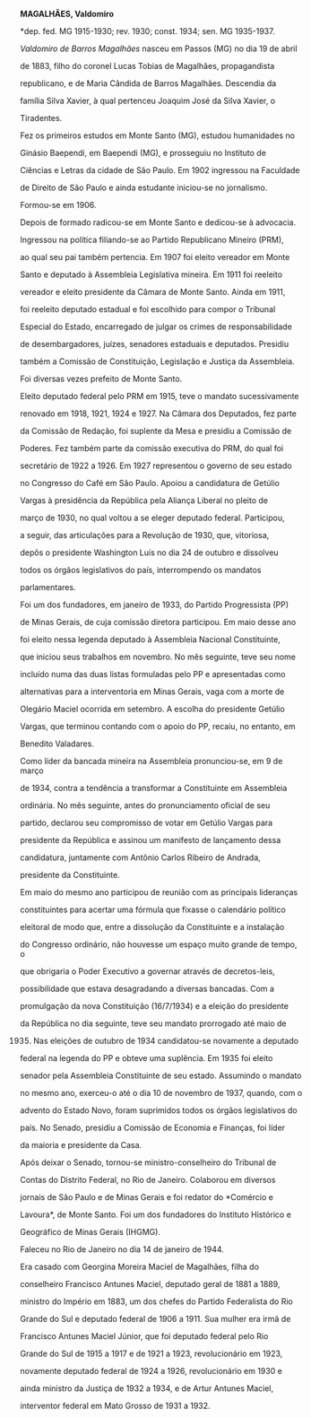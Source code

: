 **MAGALHÃES, Valdomiro**



\*dep. fed. MG 1915-1930; rev. 1930; const. 1934; sen. MG 1935-1937.



*Valdomiro de Barros Magalhães* nasceu em Passos (MG) no dia 19 de abril

de 1883, filho do coronel Lucas Tobias de Magalhães, propagandista

republicano, e de Maria Cândida de Barros Magalhães. Descendia da

família Silva Xavier, à qual pertenceu Joaquim José da Silva Xavier, o

Tiradentes.



Fez os primeiros estudos em Monte Santo (MG), estudou humanidades no

Ginásio Baependi, em Baependi (MG), e prosseguiu no Instituto de

Ciências e Letras da cidade de São Paulo. Em 1902 ingressou na Faculdade

de Direito de São Paulo e ainda estudante iniciou-se no jornalismo.

Formou-se em 1906.



Depois de formado radicou-se em Monte Santo e dedicou-se à advocacia.

Ingressou na política filiando-se ao Partido Republicano Mineiro (PRM),

ao qual seu pai também pertencia. Em 1907 foi eleito vereador em Monte

Santo e deputado à Assembleia Legislativa mineira. Em 1911 foi reeleito

vereador e eleito presidente da Câmara de Monte Santo. Ainda em 1911,

foi reeleito deputado estadual e foi escolhido para compor o Tribunal

Especial do Estado, encarregado de julgar os crimes de responsabilidade

de desembargadores, juízes, senadores estaduais e deputados. Presidiu

também a Comissão de Constituição, Legislação e Justiça da Assembleia.

Foi diversas vezes prefeito de Monte Santo.



Eleito deputado federal pelo PRM em 1915, teve o mandato sucessivamente

renovado em 1918, 1921, 1924 e 1927. Na Câmara dos Deputados, fez parte

da Comissão de Redação, foi suplente da Mesa e presidiu a Comissão de

Poderes. Fez também parte da comissão executiva do PRM, do qual foi

secretário de 1922 a 1926. Em 1927 representou o governo de seu estado

no Congresso do Café em São Paulo. Apoiou a candidatura de Getúlio

Vargas à presidência da República pela Aliança Liberal no pleito de

março de 1930, no qual voltou a se eleger deputado federal. Participou,

a seguir, das articulações para a Revolução de 1930, que, vitoriosa,

depôs o presidente Washington Luís no dia 24 de outubro e dissolveu

todos os órgãos legislativos do país, interrompendo os mandatos

parlamentares.



Foi um dos fundadores, em janeiro de 1933, do Partido Progressista (PP)

de Minas Gerais, de cuja comissão diretora participou. Em maio desse ano

foi eleito nessa legenda deputado à Assembleia Nacional Constituinte,

que iniciou seus trabalhos em novembro. No mês seguinte, teve seu nome

incluído numa das duas listas formuladas pelo PP e apresentadas como

alternativas para a interventoria em Minas Gerais, vaga com a morte de

Olegário Maciel ocorrida em setembro. A escolha do presidente Getúlio

Vargas, que terminou contando com o apoio do PP, recaiu, no entanto, em

Benedito Valadares.



Como líder da bancada mineira na Assembleia pronunciou-se, em 9 de março

de 1934, contra a tendência a transformar a Constituinte em Assembleia

ordinária. No mês seguinte, antes do pronunciamento oficial de seu

partido, declarou seu compromisso de votar em Getúlio Vargas para

presidente da República e assinou um manifesto de lançamento dessa

candidatura, juntamente com Antônio Carlos Ribeiro de Andrada,

presidente da Constituinte.



Em maio do mesmo ano participou de reunião com as principais lideranças

constituintes para acertar uma fórmula que fixasse o calendário político

eleitoral de modo que, entre a dissolução da Constituinte e a instalação

do Congresso ordinário, não houvesse um espaço muito grande de tempo, o

que obrigaria o Poder Executivo a governar através de decretos-leis,

possibilidade que estava desagradando a diversas bancadas. Com a

promulgação da nova Constituição (16/7/1934) e a eleição do presidente

da República no dia seguinte, teve seu mandato prorrogado até maio de

1935. Nas eleições de outubro de 1934 candidatou-se novamente a deputado

federal na legenda do PP e obteve uma suplência. Em 1935 foi eleito

senador pela Assembleia Constituinte de seu estado. Assumindo o mandato

no mesmo ano, exerceu-o até o dia 10 de novembro de 1937, quando, com o

advento do Estado Novo, foram suprimidos todos os órgãos legislativos do

país. No Senado, presidiu a Comissão de Economia e Finanças, foi líder

da maioria e presidente da Casa.



Após deixar o Senado, tornou-se ministro-conselheiro do Tribunal de

Contas do Distrito Federal, no Rio de Janeiro. Colaborou em diversos

jornais de São Paulo e de Minas Gerais e foi redator do *Comércio e

Lavoura*, de Monte Santo. Foi um dos fundadores do Instituto Histórico e

Geográfico de Minas Gerais (IHGMG).



Faleceu no Rio de Janeiro no dia 14 de janeiro de 1944.



Era casado com Georgina Moreira Maciel de Magalhães, filha do

conselheiro Francisco Antunes Maciel, deputado geral de 1881 a 1889,

ministro do Império em 1883, um dos chefes do Partido Federalista do Rio

Grande do Sul e deputado federal de 1906 a 1911. Sua mulher era irmã de

Francisco Antunes Maciel Júnior, que foi deputado federal pelo Rio

Grande do Sul de 1915 a 1917 e de 1921 a 1923, revolucionário em 1923,

novamente deputado federal de 1924 a 1926, revolucionário em 1930 e

ainda ministro da Justiça de 1932 a 1934, e de Artur Antunes Maciel,

interventor federal em Mato Grosso de 1931 a 1932.




